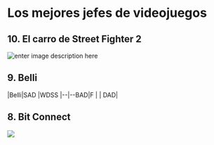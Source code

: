 # Los mejores jefes de videojuegos
## 10. El carro de Street Fighter 2
![enter image description here](https://i.ytimg.com/vi/FhTT4pXFaQc/maxresdefault.jpg)
## 9. Belli
|Belli|SAD  |WDSS
|--|--BAD|F
|  |  DAD|

## 8. Bit Connect

[![](https://i.ytimg.com/an_webp/EY8rq1AyCPY/mqdefault_6s.webp?du=3000&sqp=CLqroNUF&rs=AOn4CLCYtXU58JjtSj3Nqj4IIR9n1e3G4A)](https://www.youtube.com/watch?v=EY8rq1AyCPY)
